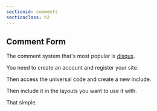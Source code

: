 ```yaml
---
sectionid: comments
sectionclass: h2
---
```

## Comment Form

The comment system that's most popular is [disqus](https://disqus.com/).

You need to create an account and register your site.

Then access the universal code and create a new include.

Then include it in the layouts you want to use it with.

That simple.
